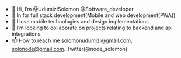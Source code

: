 - 👋 Hi, I’m @UdumiziSolomon @Software_developer
- 👀 In for full stack development(Mobile and web development(PWA))
- 🌱 I love mobile technologies and design implementations
- 💞️ I’m looking to collaborate on projects relating to backend and api integrations.
- 📫 How to reach me solomonudumizi@gmail.com, solonode@gmail.com. Twitter(@node_solomon)

<!---
UdumiziSolomon/UdumiziSolomon is a ✨ special ✨ repository because its `README.md` (this file) appears on your GitHub profile.
You can click the Preview link to take a look at your changes.
--->
